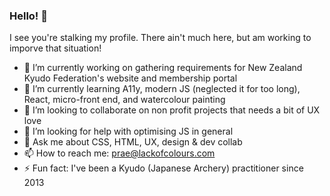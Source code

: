 ### Hello! 👋

I see you're stalking my profile. There ain't much here, but am working to imporve that situation!

- 🔭 I’m currently working on gathering requirements for New Zealand Kyudo Federation's website and membership portal
- 🌱 I’m currently learning A11y, modern JS (neglected it for too long), React, micro-front end, and watercolour painting
- 👯 I’m looking to collaborate on non profit projects that needs a bit of UX love
- 🤔 I’m looking for help with optimising JS in general
- 💬 Ask me about CSS, HTML, UX, design & dev collab
- 📫 How to reach me: prae@lackofcolours.com
- ⚡ Fun fact: I've been a Kyudo (Japanese Archery) practitioner since 2013

